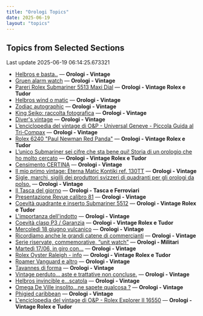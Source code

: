 ```yaml
---
title: "Orologi Topics"
date: 2025-06-19
layout: "topics"
---
```


## Topics from Selected Sections

Last update 2025-06-19 06:14:25.673321

- [Helbros e basta..](https://orologi.forumfree.it/?t=80728393) — **Orologi - Vintage**
- [Gruen alarm watch](https://orologi.forumfree.it/?t=80726360) — **Orologi - Vintage**
- [Pareri Rolex Submariner 5513 Maxi Dial](https://orologi.forumfree.it/?t=80727292) — **Orologi - Vintage Rolex e Tudor**
- [Helbros wind o matic](https://orologi.forumfree.it/?t=80727229) — **Orologi - Vintage**
- [Zodiac autographic](https://orologi.forumfree.it/?t=80727195) — **Orologi - Vintage**
- [King Seiko: raccolta fotografica](https://orologi.forumfree.it/?t=78946994) — **Orologi - Vintage**
- [Diver's vintage](https://orologi.forumfree.it/?t=71608461) — **Orologi - Vintage**
- [L’enciclopedia del vintage di O&P - Universal Geneve - Piccola Guida al Tri-Compax](https://orologi.forumfree.it/?t=80639132) — **Orologi - Vintage**
- [Rolex 6240 "Paul Newman Red Panda"](https://orologi.forumfree.it/?t=80675837) — **Orologi - Vintage Rolex e Tudor**
- [L’unico Submariner sei cifre che sta bene qui! Storia di un orologio che ho molto cercato](https://orologi.forumfree.it/?t=80726420) — **Orologi - Vintage Rolex e Tudor**
- [Censimento CERTINA](https://orologi.forumfree.it/?t=78882322) — **Orologi - Vintage**
- [Il mio primo vintage: Eterna Matic Kontiki ref. 130TT](https://orologi.forumfree.it/?t=80716601) — **Orologi - Vintage**
- [Sigle, marchi, sigilli dei produttori svizzeri di quadranti per gli orologi da polso.](https://orologi.forumfree.it/?t=80292478) — **Orologi - Vintage**
- [Il Tasca del giorno](https://orologi.forumfree.it/?t=80702163) — **Orologi - Tasca e Ferroviari**
- [Presentazione Revue calibro 81](https://orologi.forumfree.it/?t=80725920) — **Orologi - Vintage**
- [Coevità quadrante e inserto Submariner 5512](https://orologi.forumfree.it/?t=80727691) — **Orologi - Vintage Rolex e Tudor**
- [L'importanza dell'indotto](https://orologi.forumfree.it/?t=80692246) — **Orologi - Vintage**
- [Coevità clasp P3 / Garanzia](https://orologi.forumfree.it/?t=80727172) — **Orologi - Vintage Rolex e Tudor**
- [Mercoledì 18 giugno vulcanico](https://orologi.forumfree.it/?t=80727646) — **Orologi - Vintage**
- [Ricordiamo anche le grandi catene di commercianti](https://orologi.forumfree.it/?t=80728028) — **Orologi - Vintage**
- [Serie riservate, commemorative, “unit watch”](https://orologi.forumfree.it/?t=70708713) — **Orologi - Militari**
- [Martedì 17/06, in giro con...](https://orologi.forumfree.it/?t=80726724) — **Orologi - Vintage**
- [Rolex Oyster Raleigh - info](https://orologi.forumfree.it/?t=80723100) — **Orologi - Vintage Rolex e Tudor**
- [Roamer Vanguard e altro](https://orologi.forumfree.it/?t=80728359) — **Orologi - Vintage**
- [Tavannes di forma](https://orologi.forumfree.it/?t=80726396) — **Orologi - Vintage**
- [Vintage perduto... aste e trattative non concluse.](https://orologi.forumfree.it/?t=80507966) — **Orologi - Vintage**
- [Helbros invincible e...scatola](https://orologi.forumfree.it/?t=80728354) — **Orologi - Vintage**
- [Omega De Ville insolito...ne sapete qualcosa ?](https://orologi.forumfree.it/?t=80724754) — **Orologi - Vintage**
- [Phigied caribbean](https://orologi.forumfree.it/?t=80669330) — **Orologi - Vintage**
- [L'enciclopedia del vintage di O&P - Rolex Explorer II 16550](https://orologi.forumfree.it/?t=80216784) — **Orologi - Vintage Rolex e Tudor**
